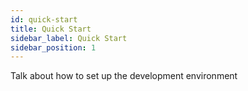 ```yaml
---
id: quick-start
title: Quick Start
sidebar_label: Quick Start
sidebar_position: 1
---
```


Talk about how to set up the development environment
